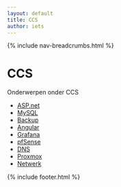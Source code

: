 ```yaml
---
layout: default
title: CCS
author: iets
---
```


{% include nav-breadcrumbs.html %}


# CCS
Onderwerpen onder CCS
* [ASP.net](ASP_net/)
* [MySQL](mysql)
* [Backup](backup/)
* [Angular](angular/)
* [Grafana](grafana/)
* [pfSense](pfSense/)
* [DNS](DNS/)
* [Proxmox](proxmox/)
* [Netwerk](netwerk/)


{% include footer.html %}

